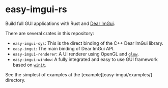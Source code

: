 # easy-imgui-rs
Build full GUI applications with Rust and [Dear ImGui][dearimgui].

There are several crates in this repository:
 * `easy-imgui-sys`: This is the direct binding of the C++ Dear ImGui library.
 * `easy-imgui`: The main binding of Dear ImGui API.
 * `easy-imgui-renderer`: A UI renderer using OpenGL and [`glow`][glow].
 * `easy-imgui-window`: A fully integrated and easy to use GUI framework based on [`winit`][winit].

[dearimgui]: https://github.com/ocornut/imgui
[glow]: https://github.com/grovesNL/glow
[winit]: https://github.com/rust-windowing/winit

See the simplest of examples at the [example][easy-imgui/examples/] directory.
